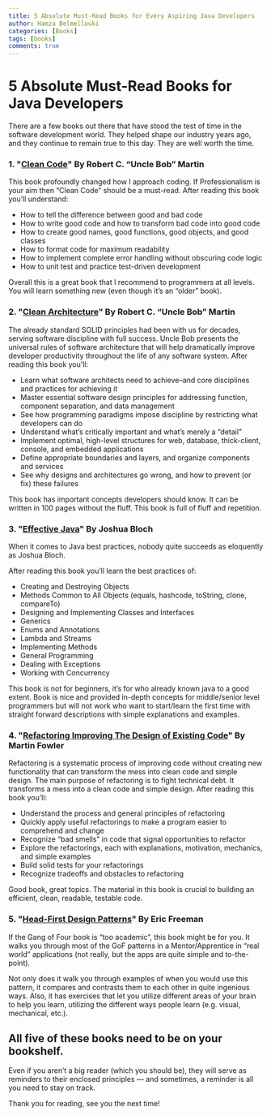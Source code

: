 ```yaml
---
title: 5 Absolute Must-Read Books for Every Aspiring Java Developers
author: Hamza Belmellouki
categories: [Books]
tags: [books]
comments: true
---
```


# 5 Absolute Must-Read Books for Java Developers

There are a few books out there that have stood the test of time in the software development world. They helped shape our industry years ago, and they continue to remain true to this day. They are well worth the time.

### 1. "[Clean Code](https://www.amazon.com/Clean-Code-Handbook-Software-Craftsmanship/dp/0132350882/ref=sxts_sxwds-bia?keywords=CLEAN+code&pd_rd_i=0132350882&pd_rd_r=1698c536-a4f4-46ba-950e-3d9d142dc0dc&pd_rd_w=X5vjG&pd_rd_wg=sXJJi&pf_rd_p=1cb3f32a-ccfd-479b-8a13-b22f56c942c6&pf_rd_r=10Y12G88MDDHAQ1X17X4&psc=1&qid=1573408554)" By Robert C. “Uncle Bob” Martin

This book profoundly changed how I approach coding. If Professionalism is your aim then “Clean Code” should be a must-read. After reading this book you’ll understand:

* How to tell the difference between good and bad code
* How to write good code and how to transform bad code into good code
* How to create good names, good functions, good objects, and good classes
* How to format code for maximum readability
* How to implement complete error handling without obscuring code logic
* How to unit test and practice test-driven development

Overall this is a great book that I recommend to programmers at all levels. You will learn something new (even though it’s an “older” book).

### 2. "[Clean Architecture](https://www.amazon.com/Clean-Architecture-Craftsmans-Software-Structure/dp/0134494164/ref=sr_1_1?crid=UW6SWQA7D0JP&keywords=clean+architecture&qid=1573411611&s=books&sprefix=clean+arch%2Cstripbooks-intl-ship%2C289&sr=1-1)" By Robert C. “Uncle Bob” Martin

The already standard SOLID principles had been with us for decades, serving software discipline with full success. Uncle Bob presents the universal rules of software architecture that will help dramatically improve developer productivity throughout the life of any software system. After reading this book you’ll:

* Learn what software architects need to achieve–and core disciplines and practices for achieving it
* Master essential software design principles for addressing function, component separation, and data management
* See how programming paradigms impose discipline by restricting what developers can do
* Understand what’s critically important and what’s merely a “detail”
* Implement optimal, high-level structures for web, database, thick-client, console, and embedded applications
* Define appropriate boundaries and layers, and organize components and services
* See why designs and architectures go wrong, and how to prevent (or fix) these failures

This book has important concepts developers should know. It can be written in 100 pages without the fluff. This book is full of fluff and repetition.

### 3. "[Effective Java](https://www.amazon.com/Effective-Java-Joshua-Bloch/dp/0134685997/ref=dp_ob_image_bk)" By Joshua Bloch

When it comes to Java best practices, nobody quite succeeds as eloquently as Joshua Bloch.

After reading this book you’ll learn the best practices of:

* Creating and Destroying Objects
* Methods Common to All Objects (equals, hashcode, toString, clone, compareTo)
* Designing and Implementing Classes and Interfaces
* Generics
* Enums and Annotations
* Lambda and Streams
* Implementing Methods
* General Programming
* Dealing with Exceptions
* Working with Concurrency

This book is not for beginners, it’s for who already known java to a good extent. Book is nice and provided in-depth concepts for middle/senior level programmers but will not work who want to start/learn the first time with straight forward descriptions with simple explanations and examples.

### 4. "[Refactoring Improving The Design of Existing Code](https://www.amazon.com/Refactoring-Improving-Existing-Addison-Wesley-Signature/dp/0134757599/ref=sr_1_1?keywords=Refactoring&qid=1573411753&s=books&sr=1-1)" By Martin Fowler

Refactoring is a systematic process of improving code without creating new functionality that can transform the mess into clean code and simple design. The main purpose of refactoring is to fight technical debt. It transforms a mess into a clean code and simple design. After reading this book you’ll:

* Understand the process and general principles of refactoring
* Quickly apply useful refactorings to make a program easier to comprehend and change
* Recognize “bad smells” in code that signal opportunities to refactor
* Explore the refactorings, each with explanations, motivation, mechanics, and simple examples
* Build solid tests for your refactorings
* Recognize tradeoffs and obstacles to refactoring

Good book, great topics. The material in this book is crucial to building an efficient, clean, readable, testable code.

### 5. "[Head-First Design Patterns](https://www.amazon.com/Head-First-Design-Patterns-Brain-Friendly/dp/0596007124/ref=sr_1_1?crid=3UX02KYJWJOI6&keywords=head+first+design+patterns&qid=1573412408&s=books&sprefix=Head%2Cstripbooks-intl-ship%2C298&sr=1-1)" By Eric Freeman

If the Gang of Four book is “too academic”, this book might be for you. It walks you through most of the GoF patterns in a Mentor/Apprentice in “real world” applications (not really, but the apps are quite simple and to-the-point).

Not only does it walk you through examples of when you would use this pattern, it compares and contrasts them to each other in quite ingenious ways. Also, it has exercises that let you utilize different areas of your brain to help you learn, utilizing the different ways people learn (e.g. visual, mechanical, etc.).

## All five of these books need to be on your bookshelf.

Even if you aren’t a big reader (which you should be), they will serve as reminders to their enclosed principles — and sometimes, a reminder is all you need to stay on track.

Thank you for reading, see you the next time!

